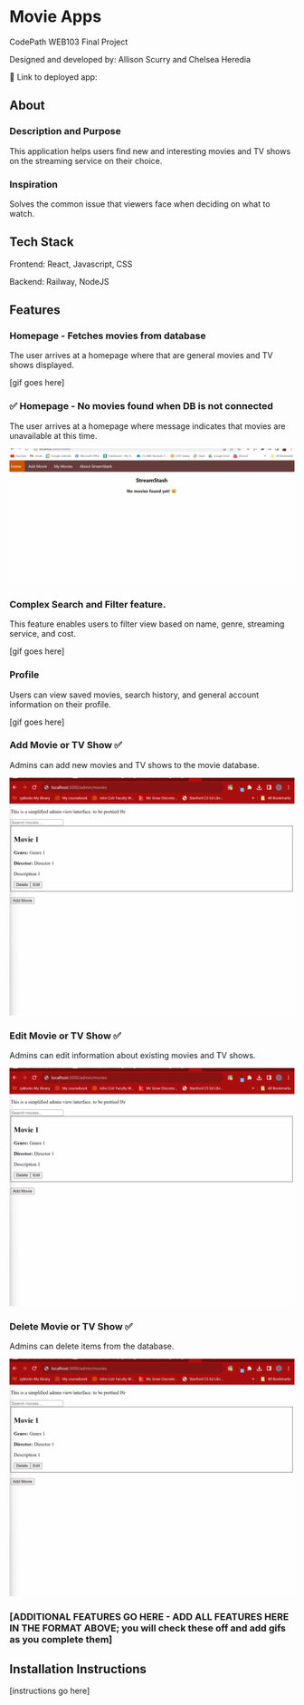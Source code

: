 # Movie Apps

CodePath WEB103 Final Project

Designed and developed by: Allison Scurry and Chelsea Heredia

🔗 Link to deployed app:

## About

### Description and Purpose

This application helps users find new and interesting movies and TV shows on the streaming service on their choice. 

### Inspiration

Solves the common issue that viewers face when deciding on what to watch.

## Tech Stack

Frontend: React, Javascript, CSS

Backend: Railway, NodeJS

## Features

### Homepage - Fetches movies from database

The user arrives at a homepage where that are general movies and TV shows displayed.

[gif goes here]

###  ✅ Homepage - No movies found when DB is not connected
The user arrives at a homepage where message indicates that movies are unavailable at this time.

![](https://github.com/OthelloPop/web103_finalproject/blob/main/gifs/Feature1_NoMoviesHome.gif)

### Complex Search and Filter feature. 

This feature enables users to filter view based on name, genre, streaming service, and cost.

[gif goes here]

### Profile 

Users can view saved movies, search history, and general account information on their profile.

[gif goes here]

### Add Movie or TV Show ✅

Admins can add new movies and TV shows to the movie database.

![](https://github.com/OthelloPop/web103_finalproject/blob/main/gifs/streamstackM4.gif)

### Edit Movie or TV Show ✅

Admins can edit information about existing movies and TV shows.

![](https://github.com/OthelloPop/web103_finalproject/blob/main/gifs/streamstackM4.gif)

### Delete Movie or TV Show ✅

Admins can delete items from the database.

![](https://github.com/OthelloPop/web103_finalproject/blob/main/gifs/streamstackM4.gif)

### [ADDITIONAL FEATURES GO HERE - ADD ALL FEATURES HERE IN THE FORMAT ABOVE; you will check these off and add gifs as you complete them]

## Installation Instructions

[instructions go here]

